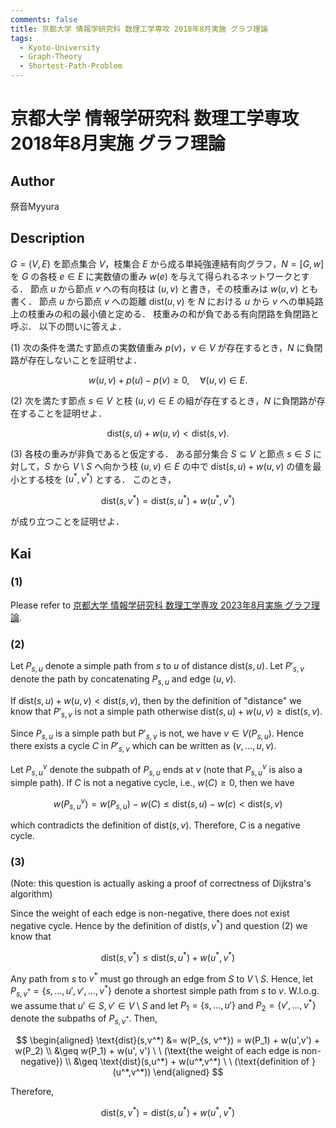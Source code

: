 ```yaml
---
comments: false
title: 京都大学 情報学研究科 数理工学専攻 2018年8月実施 グラフ理論
tags:
  - Kyoto-University
  - Graph-Theory
  - Shortest-Path-Problem
---
```

# 京都大学 情報学研究科 数理工学専攻 2018年8月実施 グラフ理論

## **Author**
祭音Myyura

## **Description**
$G = (V, E)$ を節点集合 $V$，枝集合 $E$ から成る単純強連結有向グラフ，$N = [G, w]$ を $G$ の各枝 $e \in E$ に実数値の重み $w(e)$ を与えて得られるネットワークとする．
節点 $u$ から節点 $v$ への有向枝は $(u, v)$ と書き，その枝重みは $w(u, v)$ とも書く．
節点 $u$ から節点 $v$ への距離 $\text{dist}(u, v)$ を $N$ における $u$ から $v$ への単純路上の枝重みの和の最小値と定める．
枝重みの和が負である有向閉路を負閉路と呼ぶ．
以下の問いに答えよ．

(1) 次の条件を満たす節点の実数値重み $p(v)$，$v \in V$ が存在するとき，$N$ に負閉路が存在しないことを証明せよ．

$$
w(u, v) + p(u) - p(v) \geq 0, \quad \forall (u, v) \in E.
$$

(2) 次を満たす節点 $s \in V$ と枝 $(u, v) \in E$ の組が存在するとき，$N$ に負閉路が存在することを証明せよ．

$$
\text{dist}(s, u) + w(u, v) < \text{dist}(s, v).
$$

(3) 各枝の重みが非負であると仮定する．
ある部分集合 $S \subseteq V$ と節点 $s \in S$ に対して，$S$ から $V \setminus S$ へ向かう枝 $(u, v) \in E$ の中で $\text{dist}(s, u) + w(u, v)$ の値を最小とする枝を $(u^*, v^*)$ とする．
このとき，

$$
\text{dist}(s, v^*) = \text{dist}(s, u^*) + w(u^*, v^*)
$$

が成り立つことを証明せよ．

## **Kai**
### (1)
Please refer to [京都大学 情報学研究科 数理工学専攻 2023年8月実施 グラフ理論](https://runjp.com/kakomonn/kyoto_university/informatics/amp_202308_graph_theory).

### (2)
Let $P_{s,u}$ denote a simple path from $s$ to $u$ of distance $\text{dist}(s, u)$.
Let $P'_{s, v}$ denote the path by concatenating $P_{s,u}$ and edge $(u,v)$.

If $\text{dist}(s, u) + w(u, v) < \text{dist}(s, v)$, then by the definition of "distance" we know that $P'_{s, v}$ is not a simple path otherwise $\text{dist}(s, u) + w(u, v) \geq \text{dist}(s, v)$.

Since $P_{s,u}$ is a simple path but $P'_{s, v}$ is not, we have $v \in V(P_{s,u})$.
Hence there exists a cycle $C$ in $P'_{s, v}$ which can be written as $(v, \ldots, u, v)$.

Let $P_{s,u}^v$ denote the subpath of $P_{s,u}$ ends at $v$ (note that $P_{s,u}^v$ is also a simple path).
If $C$ is not a negative cycle, i.e., $w(C) \geq 0$, then we have

$$
w(P_{s,u}^v) = w(P_{s,u}) - w(C) \leq \text{dist}(s,u) - w(c) < \text{dist}(s,v)
$$

which contradicts the definition of $\text{dist}(s,v)$. Therefore, $C$ is a negative cycle.

### (3)
(Note: this question is actually asking a proof of correctness of Dijkstra's algorithm)

Since the weight of each edge is non-negative, there does not exist negative cycle.
Hence by the definition of $\text{dist}(s,v^*)$ and question (2) we know that

$$
\text{dist}(s,v^*) \leq \text{dist}(s,u^*) + w(u^*,v^*)
$$

Any path from $s$ to $v^*$ must go through an edge from $S$ to $V \setminus S$.
Hence, let $P_{s, v^*} = \{s, \ldots, u', v', \ldots, v^*\}$ denote a shortest simple path from $s$ to $v$.
W.l.o.g. we assume that $u' \in S, v' \in V \setminus S$ and let $P_1 = \{s, \ldots, u'\}$ and $P_2 = \{v', \ldots, v^*\}$ denote the subpaths of $P_{s, v^*}$.
Then,

$$
\begin{aligned}
    \text{dist}(s,v^*) &= w(P_{s, v^*}) = w(P_1) + w(u',v') + w(P_2) \\
    &\geq w(P_1) + w(u', v') \ \ (\text{the weight of each edge is non-negative}) \\
    &\geq \text{dist}(s,u^*) + w(u^*,v^*) \ \ (\text{definition of }(u^*,v^*))
\end{aligned}
$$

Therefore,

$$
\text{dist}(s,v^*) = \text{dist}(s,u^*) + w(u^*,v^*)
$$

